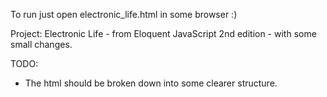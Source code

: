 To run just open electronic_life.html in some browser :)

Project: Electronic Life - from Eloquent JavaScript 2nd edition - with some small changes.

TODO:

- The html should be broken down into some clearer structure.